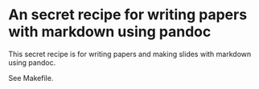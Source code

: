 # An secret recipe for writing papers with markdown using pandoc

This secret recipe is for writing papers and making slides with markdown using pandoc. 

See Makefile.
